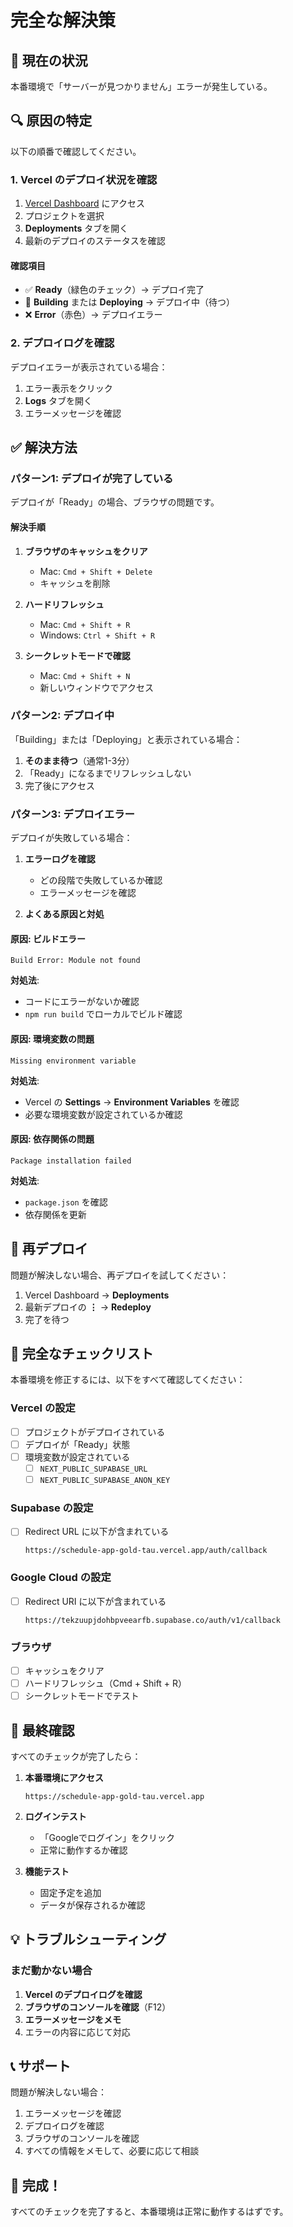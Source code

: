 # 完全な解決策

## 🎯 現在の状況

本番環境で「サーバーが見つかりません」エラーが発生している。

## 🔍 原因の特定

以下の順番で確認してください。

### 1. Vercel のデプロイ状況を確認

1. [Vercel Dashboard](https://vercel.com/dashboard) にアクセス
2. プロジェクトを選択
3. **Deployments** タブを開く
4. 最新のデプロイのステータスを確認

#### 確認項目

- ✅ **Ready**（緑色のチェック）→ デプロイ完了
- 🔄 **Building** または **Deploying** → デプロイ中（待つ）
- ❌ **Error**（赤色）→ デプロイエラー

### 2. デプロイログを確認

デプロイエラーが表示されている場合：

1. エラー表示をクリック
2. **Logs** タブを開く
3. エラーメッセージを確認

## ✅ 解決方法

### パターン1: デプロイが完了している

デプロイが「Ready」の場合、ブラウザの問題です。

#### 解決手順

1. **ブラウザのキャッシュをクリア**
   - Mac: `Cmd + Shift + Delete`
   - キャッシュを削除

2. **ハードリフレッシュ**
   - Mac: `Cmd + Shift + R`
   - Windows: `Ctrl + Shift + R`

3. **シークレットモードで確認**
   - Mac: `Cmd + Shift + N`
   - 新しいウィンドウでアクセス

### パターン2: デプロイ中

「Building」または「Deploying」と表示されている場合：

1. **そのまま待つ**（通常1-3分）
2. 「Ready」になるまでリフレッシュしない
3. 完了後にアクセス

### パターン3: デプロイエラー

デプロイが失敗している場合：

1. **エラーログを確認**
   - どの段階で失敗しているか確認
   - エラーメッセージを確認

2. **よくある原因と対処**

#### 原因: ビルドエラー

```
Build Error: Module not found
```

**対処法**:
- コードにエラーがないか確認
- `npm run build` でローカルでビルド確認

#### 原因: 環境変数の問題

```
Missing environment variable
```

**対処法**:
- Vercel の **Settings** → **Environment Variables** を確認
- 必要な環境変数が設定されているか確認

#### 原因: 依存関係の問題

```
Package installation failed
```

**対処法**:
- `package.json` を確認
- 依存関係を更新

## 🔄 再デプロイ

問題が解決しない場合、再デプロイを試してください：

1. Vercel Dashboard → **Deployments**
2. 最新デプロイの **⋮** → **Redeploy**
3. 完了を待つ

## 📝 完全なチェックリスト

本番環境を修正するには、以下をすべて確認してください：

### Vercel の設定

- [ ] プロジェクトがデプロイされている
- [ ] デプロイが「Ready」状態
- [ ] 環境変数が設定されている
  - [ ] `NEXT_PUBLIC_SUPABASE_URL`
  - [ ] `NEXT_PUBLIC_SUPABASE_ANON_KEY`

### Supabase の設定

- [ ] Redirect URL に以下が含まれている
  ```
  https://schedule-app-gold-tau.vercel.app/auth/callback
  ```

### Google Cloud の設定

- [ ] Redirect URI に以下が含まれている
  ```
  https://tekzuupjdohbpveearfb.supabase.co/auth/v1/callback
  ```

### ブラウザ

- [ ] キャッシュをクリア
- [ ] ハードリフレッシュ（Cmd + Shift + R）
- [ ] シークレットモードでテスト

## 🎯 最終確認

すべてのチェックが完了したら：

1. **本番環境にアクセス**
   ```
   https://schedule-app-gold-tau.vercel.app
   ```

2. **ログインテスト**
   - 「Googleでログイン」をクリック
   - 正常に動作するか確認

3. **機能テスト**
   - 固定予定を追加
   - データが保存されるか確認

## 💡 トラブルシューティング

### まだ動かない場合

1. **Vercel のデプロイログを確認**
2. **ブラウザのコンソールを確認**（F12）
3. **エラーメッセージをメモ**
4. エラーの内容に応じて対応

## 📞 サポート

問題が解決しない場合：

1. エラーメッセージを確認
2. デプロイログを確認
3. ブラウザのコンソールを確認
4. すべての情報をメモして、必要に応じて相談

## 🎊 完成！

すべてのチェックを完了すると、本番環境は正常に動作するはずです。
